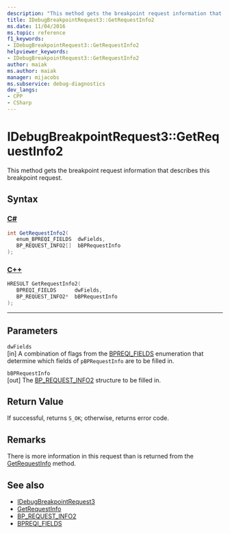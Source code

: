 ```yaml
---
description: "This method gets the breakpoint request information that describes this breakpoint request."
title: IDebugBreakpointRequest3::GetRequestInfo2
ms.date: 11/04/2016
ms.topic: reference
f1_keywords:
- IDebugBreakpointRequest3::GetRequestInfo2
helpviewer_keywords:
- IDebugBreakpointRequest3::GetRequestInfo2
author: maiak
ms.author: maiak
manager: mijacobs
ms.subservice: debug-diagnostics
dev_langs:
- CPP
- CSharp
---
```

# IDebugBreakpointRequest3::GetRequestInfo2

This method gets the breakpoint request information that describes this breakpoint request.

## Syntax

### [C#](#tab/csharp)
```csharp
int GetRequestInfo2(
   enum_BPREQI_FIELDS  dwFields,
   BP_REQUEST_INFO2[]  bBPRequestInfo
);
```
### [C++](#tab/cpp)
```cpp
HRESULT GetRequestInfo2(
   BPREQI_FIELDS      dwFields,
   BP_REQUEST_INFO2*  bBPRequestInfo
);
```
---

## Parameters
`dwFields`\
[in] A combination of flags from the [BPREQI_FIELDS](../../../extensibility/debugger/reference/bpreqi-fields.md) enumeration that determine which fields of `pBPRequestInfo` are to be filled in.

`bBPRequestInfo`\
[out] The [BP_REQUEST_INFO2](../../../extensibility/debugger/reference/bp-request-info2.md) structure to be filled in.

## Return Value
 If successful, returns `S_OK`; otherwise, returns error code.

## Remarks
 There is more information in this request than is returned from the [GetRequestInfo](../../../extensibility/debugger/reference/idebugbreakpointrequest2-getrequestinfo.md) method.

## See also
- [IDebugBreakpointRequest3](../../../extensibility/debugger/reference/idebugbreakpointrequest3.md)
- [GetRequestInfo](../../../extensibility/debugger/reference/idebugbreakpointrequest2-getrequestinfo.md)
- [BP_REQUEST_INFO2](../../../extensibility/debugger/reference/bp-request-info2.md)
- [BPREQI_FIELDS](../../../extensibility/debugger/reference/bpreqi-fields.md)
